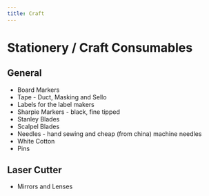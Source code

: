 ```yaml
---
title: Craft
---
```


# Stationery / Craft Consumables

## General

  * Board Markers
  * Tape - Duct, Masking and Sello
  * Labels for the label makers
  * Sharpie Markers - black, fine tipped
  * Stanley Blades
  * Scalpel Blades
  * Needles - hand sewing and cheap (from china) machine needles
  * White Cotton
  * Pins

## Laser Cutter

  * Mirrors and Lenses
